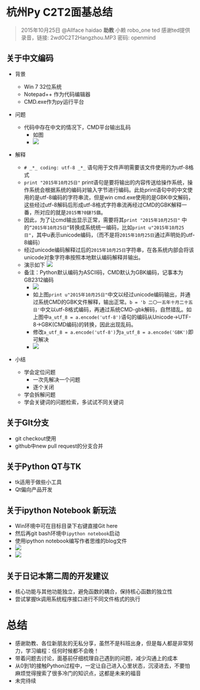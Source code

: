 # 杭州Py C2T2面基总结

>	2015年10月25日 @Allface
>	haidao **助教**
>	小赖
>	robo_one
>	ted
> 感谢ted提供录音，链接: 2wd0C2T2Hangzhou.MP3 密码: openmind
    
## 关于中文编码

+ 背景
	+ Win 7 32位系统
	+ Notepad++ 作为代码编辑器
	+ CMD.exe作为py运行平台
+ 问题
	+ 代码中存在中文的情况下，CMD平台输出乱码
		+ 如图
		+ ![](http://i13.tietuku.com/fe63c8a19c05cf37.jpg)
+ 解释
	+ `# _*_ coding: utf-8 _*_` 语句用于文件声明需要该文件使用的为utf-8格式
	+ `print "2015年10月25日"` print语句是要将输出的内容传送给操作系统，操作系统会根据系统的编码对输入字节进行编码。此处print语句中的中文使用的是utf-8编码的字符串流，但是win cmd.exe使用的是GBK中文解码，这些经过utf-8解码后形成utf-8格式字符串流再经过CMD的GBK解释一番，所对应的就是`2015骞?0鏈?5鏃`。
	+ 因此，为了让cmd输出显示正常，需要将其`print "2015年10月25日"` 中的`“2015年10月25日”`转换成系统统一编码，比如`print u"2015年10月25日"`，其中u表示unicode编码，（而不是将`2015年10月25日`通过声明处的utf-8编码）
	+ 经过unicode编码解释过后的`2015年10月25日`字符串，在各系统内部会将该unicode对象字符串按照本地默认编码解释并输出。
	+ 演示如下
	![](http://i11.tietuku.com/d0ea6b1910bf5eab.jpg)
    + 备注：Python默认编码为ASCII码，CMD默认为GBK编码，记事本为GB2312编码
    	+ ![](http://i11.tietuku.com/bd26a886ced44baa.jpg)
    	+ 如上图`print u"2015年10月25日"`中文以经过unicode编码输出，并通过系统CMD的GBK文件解释，输出正常。`b = 'b 二〇一五年十月二十五日'`中文以utf-8格式编码，再通过系统CMD-gbk解码，自然错乱。如上图中`a_utf_8 = a.encode('utf-8')`语句的编码从Unicode→UTF-8→GBK(CMD编码)的转换，因此出现乱码。
    	+ 修改`a_utf_8 = a.encode('utf-8')`为`a_utf_8 = a.encode('GBK')`即可解决
    	+ ![](http://i11.tietuku.com/715646d5b26b03d2.jpg)

+ 小结
	+ 学会定位问题
		+ 一次先解决一个问题
		+ 逐个关闭
	+ 学会拆解问题
	+ 学会关键词的问题检索，多试试不同关键词

## 关于GIt分支

+ git checkout使用
+ github中new pull request的分支合并

## 关于Python QT与TK
+ tk适用于做些小工具
+ Qt偏向产品开发


## 关于ipython Notebook 新玩法

+ Win环境中可在目标目录下右键直接Git here
+ 然后再git bash环境中`ipython notebook`启动
+ 使用ipython notebook编写作者思维的blog文件
+ ![](http://i13.tietuku.com/43a296b854e9a54a.jpg)
+ ![](http://i13.tietuku.com/37201b6530d85770.jpg)

## 关于日记本第二周的开发建议
+ 核心功能与其他功能独立，避免函数的耦合，保持核心函数的独立性
+ 尝试掌握tk调用系统程序接口进行不同文件格式的执行

# 总结
+ 感谢助教、各位新朋友的无私分享，虽然不是科班出身，但是每人都是非常努力，学习编程：任何时候都不会晚！
+ 带着问题去讨论，面基前仔细梳理自己遇到的问题，减少沟通上的成本
+ 从0到1的接触Python过程中，一定让自己进入心里状态，沉浸进去，不要怕麻烦觉得搜索了很多冷门的知识点，这都是未来的福音
+ 未完待续
